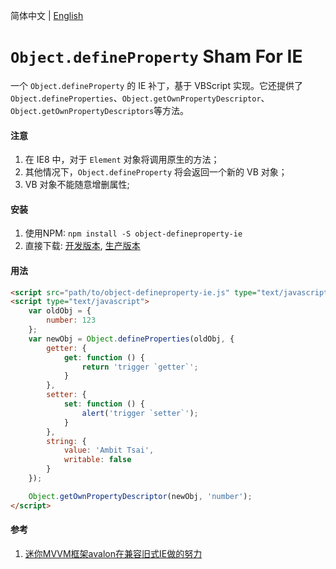 简体中文 | <a href="README.md">English</a>


# `Object.defineProperty` Sham For IE
一个 `Object.defineProperty` 的 IE 补丁，基于 VBScript 实现。它还提供了`Object.defineProperties`、`Object.getOwnPropertyDescriptor`、`Object.getOwnPropertyDescriptors`等方法。


#### 注意
1. 在 IE8 中，对于 `Element` 对象将调用原生的方法；
1. 其他情况下，`Object.defineProperty` 将会返回一个新的 VB 对象；
1. VB 对象不能随意增删属性;


#### 安装
1. 使用NPM: `npm install -S object-defineproperty-ie`
1. 直接下载: <a href="src/object-defineproperty-ie.js" target="_blank">开发版本</a>, <a href="dist/object-defineproperty-ie.js" target="_blank">生产版本</a>


#### 用法
```html
<script src="path/to/object-defineproperty-ie.js" type="text/javascript"></script>
<script type="text/javascript">
    var oldObj = {
        number: 123
    };
    var newObj = Object.defineProperties(oldObj, {
        getter: {
            get: function () {
                return 'trigger `getter`';
            }
        },
        setter: {
            set: function () {
                alert('trigger `setter`');
            }
        },
        string: {
            value: 'Ambit Tsai',
            writable: false
        }
    });

    Object.getOwnPropertyDescriptor(newObj, 'number');
</script>
```


#### 参考
1. <a href="https://www.cnblogs.com/rubylouvre/p/3598133.html" target="_blank">迷你MVVM框架avalon在兼容旧式IE做的努力</a>

